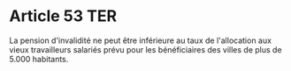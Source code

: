 # Article 53 TER

La pension d'invalidité ne peut être inférieure au taux de l'allocation aux vieux travailleurs salariés prévu pour les bénéficiaires des villes de plus de 5.000 habitants.

